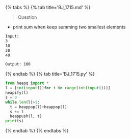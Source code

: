 {% tabs %}
{% tab title='BJ_1715.md' %}

> Question

* print sum when keep summing two smallest elements

```txt
Input:
3
10
20
40

Output: 100
```

{% endtab %}
{% tab title='BJ_1715.py' %}

```py
from heapq import *
l = [int(input())for i in range(int(input()))]
heapify(l)
s = 0
while len(l)>1:
  t = heappop(l)+heappop(l)
  s += t
  heappush(l, t)
print(s)
```

{% endtab %}
{% endtabs %}
